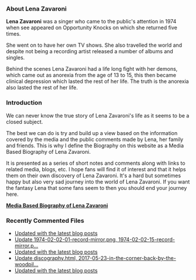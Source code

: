 ### About Lena Zavaroni

<p><strong>Lena Zavaroni</strong> was a singer who came to the public's attention in 1974 when see appeared on Opportunity Knocks on which she returned five times.</p>

<p>She went on to have her own TV shows. She also travelled the world and despite not being a recording artist released a number of albums and singles.</p>

<p>Behind the scenes Lena Zavaroni had a life long fight with her demons, which came out as anorexia from the age of 13 to 15, this then became clinical depression which lasted the rest of her life. The truth is the anorexia also lasted the rest of her life.</p>

### Introduction

<p>We can never know the true story of Lena Zavaroni's life as it seems to be a closed subject.</p>

<p>The best we can do is try and build up a view based on the information covered by the media and the public comments made by Lena, her family and friends. This is why I define the Biography on this website as a Media Based Biography of Lena Zavaroni.</p>

<p>It is presented as a series of short notes and comments along with links to related media, blogs, etc. I hope fans will find it of interest and that it helps them on their own discovery of Lena Zavaroni. It's a hard but sometimes happy but also very sad journey into the world of Lena Zavaroni. If you want the fantasy Lena that some fans seem to then you should end your journey here.</p>

<a href="https://fanzoflenazavaroni.github.io/biography/lena-zavaroni/"><strong>Media Based Biography of Lena Zavaroni</strong></a>

### Recently Commented Files

<!-- BLOG-POST-LIST:START -->
- [Updated with the latest blog posts](https://github.com/FanzOfLenaZavaroni/fanzoflenazavaroni.github.io/commit/9a7622165d5c40fd0bd47838f573ffad912e35ab)
- [Update 1974-02-02-01-record-mirror.png, 1974-02-02-15-record-mirror.p…](https://github.com/FanzOfLenaZavaroni/fanzoflenazavaroni.github.io/commit/7349cb2d40584ded65aa49fa299f6ea41c1d0501)
- [Updated with the latest blog posts](https://github.com/FanzOfLenaZavaroni/fanzoflenazavaroni.github.io/commit/cfc963d25b6cd544f0cbbfd78684fa152cab7ca3)
- [Update discography.html, 2017-05-23-in-the-corner-back-by-the-woodpil…](https://github.com/FanzOfLenaZavaroni/fanzoflenazavaroni.github.io/commit/103a88d888c8fe42276189fb079778fc37a598ee)
- [Updated with the latest blog posts](https://github.com/FanzOfLenaZavaroni/fanzoflenazavaroni.github.io/commit/896cdb5a2b5dd9aeaad326aa580862322267c74c)
<!-- BLOG-POST-LIST:END -->
